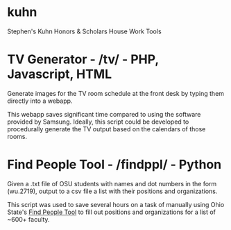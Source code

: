 # kuhn
Stephen's Kuhn Honors &amp; Scholars House Work Tools

# TV Generator - /tv/ - PHP, Javascript, HTML
Generate images for the TV room schedule at the front desk by typing them directly into a webapp. 

This webapp saves significant time compared to using the software provided by Samsung. Ideally, this script could be developed to procedurally generate the TV output based on the calendars of those rooms.

# Find People Tool - /findppl/ - Python
Given a .txt file of OSU students with names and dot numbers in the form (wu.2719), output to a csv file a list with their positions and organizations. 

This script was used to save several hours on a task of manually using Ohio State's [Find People Tool](https://www.osu.edu/findpeople/) to fill out positions and organizations for a list of ~600+ faculty.